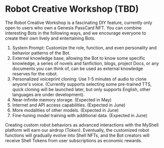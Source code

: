 # Robot Creative Workshop (TBD)

The Robot Creative Workshop is a fascinating DIY feature, currently only open to users who own a Genesis PassCard NFT. You can combine interesting Bots in the following ways, and we encourage everyone to create their own lively and entertaining Bots.

1. System Prompt: Customize the role, function, and even personality and behavior patterns of the Bot.
2. External knowledge base, allowing the Bot to know some specific knowledge, a series of novels and fanfiction, blogs, project Docs, or any documents you can think of, can be used as external knowledge reserves for the robot.
3. Personalized voiceprint cloning: Use 1-5 minutes of audio to clone anyone's voice. (Currently supports selecting some pre-trained TTS, quick cloning will be launched later, but only supports English, other languages are under development).
4. Near-infinite memory storage. (Expected in May)
5. Internet and API access capabilities. (Expected in June)
6. More modalities of other models. (Expected in June)
7. Fine-tuning model training with additional data. (Expected in June)

Creating custom robot behaviors as advanced interactions with the MyShell platform will earn our airdrop (Token). Eventually, the customized robot functions will gradually evolve into Shell NFTs, and the Bot creators will receive Shell Tokens from user subscriptions as economic rewards.